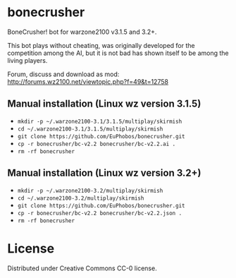 bonecrusher
===========

BoneCrusher! bot for warzone2100 v3.1.5 and 3.2+.

This bot plays without cheating, was originally developed for the competition
among the AI, but it is not bad has shown itself to be among the living players.

Forum, discuss and download as mod: http://forums.wz2100.net/viewtopic.php?f=49&t=12758


Manual installation (Linux wz version 3.1.5)
--------------------------------------------

* `mkdir -p ~/.warzone2100-3.1/3.1.5/multiplay/skirmish`
* `cd ~/.warzone2100-3.1/3.1.5/multiplay/skirmish`
* `git clone https://github.com/EuPhobos/bonecrusher.git`
* `cp -r bonecrusher/bc-v2.2 bonecrusher/bc-v2.2.ai .`
* `rm -rf bonecrusher`


Manual installation (Linux wz version 3.2+)
-------------------------------------------

* `mkdir -p ~/.warzone2100-3.2/multiplay/skirmish`
* `cd ~/.warzone2100-3.2/multiplay/skirmish`
* `git clone https://github.com/EuPhobos/bonecrusher.git`
* `cp -r bonecrusher/bc-v2.2 bonecrusher/bc-v2.2.json .`
* `rm -rf bonecrusher`


License
=======

Distributed under Creative Commons CC-0 license.

